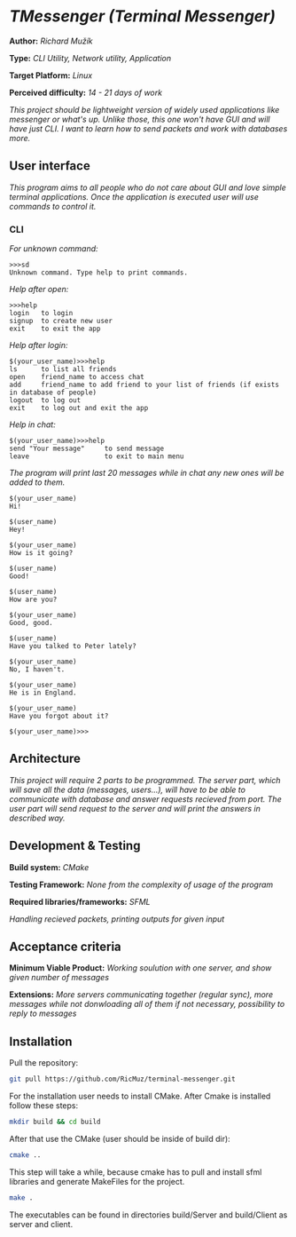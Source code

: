 # *TMessenger (Terminal Messenger)*

**Author:** *Richard Mužík*

**Type:** *CLI Utility, Network utility, Application*

**Target Platform:** *Linux*

**Perceived difficulty:** *14 - 21 days of work*

*This project should be lightweight version of widely used applications like messenger or what's up. Unlike those, this one won't have GUI and will have just CLI. I want to learn how to send packets and work with databases more.*

## User interface
*This program aims to all people who do not care about GUI and love simple terminal applications. Once the application is executed user will use commands to control it.*

### CLI
*For unknown command:*

```
>>>sd
Unknown command. Type help to print commands.
```

*Help after open:*

```
>>>help
login   to login
signup  to create new user
exit    to exit the app
```

*Help after login:*

```
$(your_user_name)>>>help
ls      to list all friends
open    friend_name to access chat
add     friend_name to add friend to your list of friends (if exists in database of people)
logout  to log out 
exit    to log out and exit the app 
```

*Help in chat:*

```
$(your_user_name)>>>help
send "Your message"     to send message
leave                   to exit to main menu
```

*The program will print last 20 messages while in chat any new ones will be added to them.*

```
$(your_user_name)
Hi!

$(user_name)
Hey!

$(your_user_name)
How is it going?

$(user_name)
Good!

$(user_name)
How are you?

$(your_user_name)
Good, good.

$(user_name)
Have you talked to Peter lately?

$(your_user_name)
No, I haven't.

$(your_user_name)
He is in England.

$(your_user_name)
Have you forgot about it?

$(your_user_name)>>>
```

## Architecture

*This project will require 2 parts to be programmed. The server part, which will save all the data (messages, users...), will have to be able to communicate with database and answer requests recieved from port. The user part will send request to the server and will print the answers in described way.*

## Development & Testing
**Build system:** *CMake*

**Testing Framework:** *None from the complexity of usage of the program*

**Required libraries/frameworks:** *SFML*

*Handling recieved packets, printing outputs for given input*

## Acceptance criteria

**Minimum Viable Product:** *Working soulution with one server, and show given number of messages*

**Extensions:** *More servers communicating together (regular sync), more messages while not donwloading all of them if not necessary, possibility to reply to messages*

## Installation

Pull the repository:

```bash
git pull https://github.com/RicMuz/terminal-messenger.git
```

For the installation user needs to install CMake. After Cmake is installed follow these steps:

```bash
mkdir build && cd build
```

After that use the CMake (user should be inside of build dir):

```bash
cmake ..
```

This step will take a while, because cmake has to pull and install sfml libraries and generate MakeFiles for the project.

```bash
make .
```

The executables can be found in directories build/Server and build/Client as server and client.